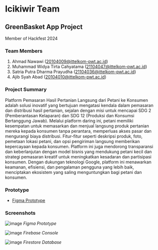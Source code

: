 # Icikiwir Team
## GreenBasket App Project
Member of Hackfest 2024

### Team Members
1. Ahmad Nawawi (20104009@ittelkom-pwt.ac.id)
2. Muhammad Widya Tirta Cahyatama (21104047@ittelkom-pwt.ac.id)
3. Satria Putra Dharma Prayudha (21104036@ittelkom-pwt.ac.id)
4. Ajib Syah Abad (20104010@ittelkom-pwt.ac.id)

### Project Summary
Platform Pemasaran Hasil Pertanian Langsung dari Petani ke Konsumen adalah solusi inovatif yang bertujuan mengatasi kendala dalam pemasaran dan distribusi hasil pertanian, sejalan dengan misi untuk mencapai SDG 2 (Pemberantasan Kelaparan) dan SDG 12 (Produksi dan Konsumsi Bertanggung Jawab). Melalui platform daring ini, petani memiliki kesempatan untuk memasarkan dan menjual langsung produk pertanian mereka kepada konsumen tanpa perantara, memperluas akses pasar dan mengurangi biaya distribusi. Fitur-fitur seperti deskripsi produk, foto, pemetaan lokasi petani, dan opsi pengiriman langsung memberikan kepercayaan kepada konsumen. Platform ini juga mendorong transparansi dan keberlanjutan dengan model bisnis yang mendukung petani kecil dan strategi pemasaran kreatif untuk meningkatkan kesadaran dan partisipasi konsumen. Dengan dukungan teknologi Google, platform ini menawarkan keamanan, efisiensi, dan pengalaman pengguna yang lebih baik, menciptakan ekosistem yang saling menguntungkan bagi petani dan konsumen.

### Prototype
- [Figma Prototype](https://www.figma.com/proto/AAA4xi74zRrmiGhqwEORpd/UI?page-id=8%3A2&type=design&node-id=60-3055&t=prLZonnNB5FgpZHR-0&scaling=scale-down&starting-point-node-id=60%3A3055)

### Screenshots
![image](https://github.com/icikiwir-hackfest2024/greenbasket/assets/7505740/f5b2c215-40b1-4c8e-a212-619c7df0b953)
_Figma Prototype_

![image](https://github.com/icikiwir-hackfest2024/greenbasket/assets/7505740/9121fb18-252f-4c6f-b21c-a1ba69dbfe93)
_Firebase Console_

![image](https://github.com/icikiwir-hackfest2024/greenbasket/assets/7505740/120d863c-78a5-41ad-a7e4-c337eafe7161)
_Firestore Database_
